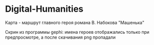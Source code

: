 # Digital-Humanities
Карта - маршрут главного героя романа В. Набокова "Машенька"



Скрин из программы gephi: имена героев отображались только при предпросмотре, а после скачивания png пропадали
